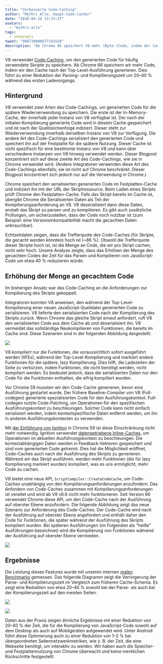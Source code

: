 ```yaml
---
title: "Verbesserte Code-Caching"
author: "Mythri Alle, Haupt-Code-Cacher"
date: "2018-04-24 13:33:37"
avatars: 
  - "mythri-alle"
tags: 
  - internals
tweet: "988728000677142528"
description: "Ab Chrome 66 speichert V8 mehr (Byte-)Code, indem der Cache nach der Top-Level-Ausführung generiert wird."
---
```

V8 verwendet [Code-Caching](/blog/code-caching), um den generierten Code für häufig verwendete Skripte zu speichern. Ab Chrome 66 speichern wir mehr Code, indem wir den Cache nach der Top-Level-Ausführung generieren. Dies führt zu einer Reduktion der Parsing- und Kompilierungszeit um 20–40 % während des ersten Ladevorgangs.

<!--truncate-->
## Hintergrund

V8 verwendet zwei Arten des Code-Cachings, um generierten Code für die spätere Wiederverwendung zu speichern. Die erste ist der In-Memory-Cache, der innerhalb jeder Instanz von V8 verfügbar ist. Der nach der initialen Kompilierung generierte Code wird in diesem Cache gespeichert und ist nach der Quellzeichenfolge indiziert. Dieser steht zur Wiederverwendung innerhalb derselben Instanz von V8 zur Verfügung. Die andere Art des Code-Cachings serialisiert den generierten Code und speichert ihn auf der Festplatte für die spätere Nutzung. Dieser Cache ist nicht spezifisch für eine bestimmte Instanz von V8 und kann über verschiedene Instanzen von V8 hinweg verwendet werden. Dieser Blogpost konzentriert sich auf diese zweite Art des Code-Cachings, wie sie in Chrome verwendet wird. (Andere Integratoren verwenden diese Art des Code-Cachings ebenfalls; sie ist nicht auf Chrome beschränkt. Dieser Blogpost konzentriert sich jedoch nur auf die Verwendung in Chrome.)

Chrome speichert den serialisierten generierten Code im Festplatten-Cache und indiziert ihn mit der URL der Skriptressource. Beim Laden eines Skripts prüft Chrome den Festplatten-Cache. Falls das Skript bereits im Cache ist, übergibt Chrome die Serialisierten Daten als Teil der Kompilierungsanforderung an V8. V8 deserialisiert dann diese Daten, anstatt das Skript zu parsen und zu kompilieren. Es gibt auch zusätzliche Prüfungen, um sicherzustellen, dass der Code noch nutzbar ist (zum Beispiel: eine Versionsinkompatibilität macht die gecachten Daten unbrauchbar).

Echtzeitdaten zeigen, dass die Trefferquote des Code-Caches (für Skripte, die gecacht werden könnten) hoch ist (~86 %). Obwohl die Trefferquote dieser Skripte hoch ist, ist die Menge an Code, die wir pro Skript cachen, nicht sehr hoch. Unsere Analyse zeigte, dass das Erhöhen der Menge des gecachten Codes die Zeit für das Parsen und Kompilieren von JavaScript-Code um etwa 40 % reduzieren würde.

## Erhöhung der Menge an gecachtem Code

Im bisherigen Ansatz war das Code-Caching an die Anforderungen zur Kompilierung des Skripts gekoppelt.

Integratoren konnten V8 anweisen, den während der Top-Level-Kompilierung einer neuen JavaScript-Quelldatei generierten Code zu serialisieren. V8 lieferte den serialisierten Code nach der Kompilierung des Skripts zurück. Wenn Chrome das gleiche Skript erneut anfordert, ruft V8 den serialisierten Code aus dem Cache ab und deserialisiert ihn. V8 vermeidet das vollständige Neukompilieren von Funktionen, die bereits im Cache sind. Diese Szenarien sind in der folgenden Abbildung dargestellt:

![](/_img/improved-code-caching/warm-hot-run-1.png)

V8 kompiliert nur die Funktionen, die voraussichtlich sofort ausgeführt werden (IIFEs), während der Top-Level-Kompilierung und markiert andere Funktionen für die spätere, lazy Kompilierung. Dies hilft, die Ladezeiten der Seite zu verkürzen, indem Funktionen, die nicht benötigt werden, nicht kompiliert werden. Es bedeutet jedoch, dass die serialisierten Daten nur den Code für die Funktionen enthalten, die eifrig kompiliert wurden.

Vor Chrome 59 mussten wir den Code-Cache generieren, bevor eine Ausführung gestartet wurde. Der frühere Baseline-Compiler von V8 (Full-codegen) generierte spezialisierten Code für den Ausführungskontext. Full-codegen nutzte Code-Patching, um Operationen für den spezifischen Ausführungskontext zu beschleunigen. Solcher Code kann nicht einfach serialisiert werden, indem kontextspezifische Daten entfernt werden, um ihn in anderen Ausführungskontexten zu verwenden.

Mit [der Einführung von Ignition](/blog/launching-ignition-and-turbofan) in Chrome 59 ist diese Einschränkung nicht mehr notwendig. Ignition verwendet [datengetriebene Inline-Caches](https://www.youtube.com/watch?v=u7zRSm8jzvA), um Operationen im aktuellen Ausführungskontext zu beschleunigen. Die kontextabhängigen Daten werden in Feedback-Vektoren gespeichert und sind vom generierten Code getrennt. Dies hat die Möglichkeit eröffnet, Code-Caches auch nach der Ausführung des Skripts zu generieren. Während wir das Skript ausführen, werden mehr Funktionen (die für lazy Kompilierung markiert wurden) kompiliert, was es uns ermöglicht, mehr Code zu cachen.

V8 bietet eine neue API, `ScriptCompiler::CreateCodeCache`, um Code-Caches unabhängig von den Kompilierungsanforderungen anzufordern. Das Anfordern von Code-Caches zusammen mit Kompilierungsanforderungen ist veraltet und wird ab V8 v6.6 nicht mehr funktionieren. Seit Version 66 verwendet Chrome diese API, um den Code-Cache nach der Ausführung auf oberster Ebene anzufordern. Die folgende Abbildung zeigt das neue Szenario zur Anforderung des Code-Caches. Der Code-Cache wird nach der Ausführung auf oberster Ebene angefordert und enthält daher den Code für Funktionen, die später während der Ausführung des Skripts kompiliert wurden. Bei späteren Ausführungen (im Folgenden als "heiße" Ausführungen bezeichnet) wird die Kompilierung von Funktionen während der Ausführung auf oberster Ebene vermieden.

![](/_img/improved-code-caching/warm-hot-run-2.png)

## Ergebnisse

Die Leistung dieses Features wurde mit unseren internen [realen Benchmarks](https://cs.chromium.org/chromium/src/tools/perf/page_sets/v8_top_25.py?q=v8.top&sq=package:chromium&l=1) gemessen. Das folgende Diagramm zeigt die Verringerung der Parse- und Kompilierungszeit im Vergleich zum früheren Cache-Schema. Es zeigt eine Reduktion von etwa 20–40 % sowohl bei der Parse- als auch bei der Kompilierungszeit auf den meisten Seiten.

![](/_img/improved-code-caching/parse.png)

![](/_img/improved-code-caching/compile.png)

Daten aus der Praxis zeigen ähnliche Ergebnisse mit einer Reduktion von 20–40 % der Zeit, die für die Kompilierung von JavaScript-Code sowohl auf dem Desktop als auch auf Mobilgeräten aufgewendet wird. Unter Android führt diese Optimierung auch zu einer Reduktion von 1–2 % bei übergeordneten Seitennetzwerkmetriken, wie z. B. der Zeit, die eine Webseite benötigt, um interaktiv zu werden. Wir haben auch die Speicher- und Festplattennutzung von Chrome überwacht und keine merklichen Rückschritte festgestellt.
